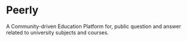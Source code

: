 # Peerly
A Community-driven Education Platform for, public question and answer related to university subjects and courses.
